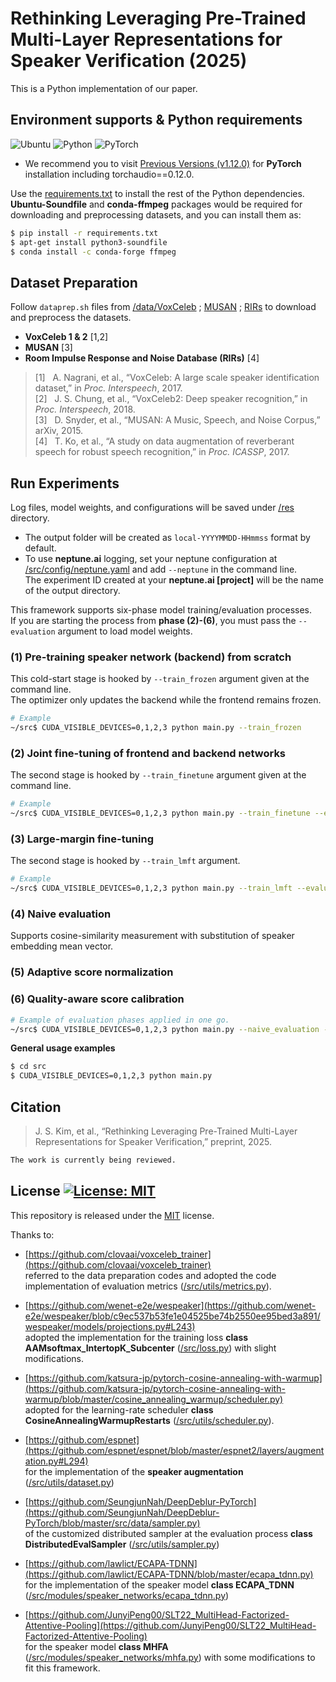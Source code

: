 # Rethinking Leveraging Pre-Trained Multi-Layer Representations for Speaker Verification (2025)

This is a Python implementation of our paper.  

## Environment supports & Python requirements
![Ubuntu](https://img.shields.io/badge/Ubuntu-20.04+-E95420?style=for-the-badge&logo=ubuntu&logoColor=E95420)
![Python](https://img.shields.io/badge/Python-3.8.8-3670A0?style=for-the-badge&logo=python&logoColor=ffdd54)
![PyTorch](https://img.shields.io/badge/PyTorch-1.12.0-%23EE4C2C?style=for-the-badge&logo=PyTorch&logoColor=%23EE4C2C)   
* We recommend you to visit [Previous Versions (v1.12.0)](https://pytorch.org/get-started/previous-versions/#v1120) for **PyTorch** installation including torchaudio==0.12.0.

Use the [requirements.txt](/requirements.txt) to install the rest of the Python dependencies.   
**Ubuntu-Soundfile** and **conda-ffmpeg** packages would be required for downloading and preprocessing datasets, and you can install them as:

```bash
$ pip install -r requirements.txt
$ apt-get install python3-soundfile
$ conda install -c conda-forge ffmpeg
```

## Dataset Preparation
Follow ```dataprep.sh``` files from [/data/VoxCeleb](/data/VoxCeleb) ; [MUSAN](/data/MUSAN) ; [RIRs](/data/RIRs) to download and preprocess the datasets.    

* **VoxCeleb 1 & 2** [1,2]  
* **MUSAN** [3]  
* **Room Impulse Response and Noise Database (RIRs)** [4]  
> [1]&nbsp;&nbsp; A. Nagrani, et al., “VoxCeleb: A large scale speaker identification dataset,” in _Proc. Interspeech_, 2017.  
> [2]&nbsp;&nbsp; J. S. Chung, et al., “VoxCeleb2: Deep speaker recognition,” in _Proc. Interspeech_, 2018.    
> [3]&nbsp;&nbsp; D. Snyder, et al., “MUSAN: A Music, Speech, and Noise Corpus,” arXiv, 2015.  
> [4]&nbsp;&nbsp; T. Ko, et al., “A study on data augmentation of reverberant speech for robust speech recognition,” in _Proc. ICASSP_, 2017.

## Run Experiments
Log files, model weights, and configurations will be saved under [/res](/res) directory.
* The output folder will be created as ```local-YYYYMMDD-HHmmss``` format by default.
* To use **neptune.ai** logging, set your neptune configuration at [/src/config/neptune.yaml](/src/config/neptune.yaml) and add ```--neptune``` in the command line.  
  The experiment ID created at your **neptune.ai [project]** will be the name of the output directory.

This framework supports six-phase model training/evaluation processes.  
If you are starting the process from **phase (2)-(6)**, you must pass the ```--evaluation``` argument to load model weights.  
### (1) Pre-training speaker network (backend) from scratch  
This cold-start stage is hooked by ```--train_frozen``` argument given at the command line.  
The optimizer only updates the backend while the frontend remains frozen.
```bash
# Example
~/src$ CUDA_VISIBLE_DEVICES=0,1,2,3 python main.py --train_frozen
```
### (2) Joint fine-tuning of frontend and backend networks  
The second stage is hooked by ```--train_finetune``` argument given at the command line.  
```bash
# Example
~/src$ CUDA_VISIBLE_DEVICES=0,1,2,3 python main.py --train_finetune --evaluation_id EXP_ID
```
### (3) Large-margin fine-tuning
The second stage is hooked by ```--train_lmft``` argument.  
```bash
# Example
~/src$ CUDA_VISIBLE_DEVICES=0,1,2,3 python main.py --train_lmft --evaluation_id EXP_ID
```
### (4) Naive evaluation
Supports cosine-similarity measurement with substitution of speaker embedding mean vector.
### (5) Adaptive score normalization
### (6) Quality-aware score calibration
```bash
# Example of evaluation phases applied in one go.
~/src$ CUDA_VISIBLE_DEVICES=0,1,2,3 python main.py --naive_evaluation --score_normalize --score_calibrate --evaluation_id EXP_ID
```

**General usage examples**
```bash
$ cd src
$ CUDA_VISIBLE_DEVICES=0,1,2,3 python main.py
```

## Citation
> J. S. Kim, et al., “Rethinking Leveraging Pre-Trained Multi-Layer Representations for Speaker Verification,” preprint, 2025.  
```bash
The work is currently being reviewed.
```

## License [![License: MIT](https://img.shields.io/badge/License-MIT-yellow.svg)](https://opensource.org/licenses/MIT)
This repository is released under the [MIT](https://choosealicense.com/licenses/mit/) license.

Thanks to:
* [https://github.com/clovaai/voxceleb_trainer](https://github.com/clovaai/voxceleb_trainer)  
  referred to the data preparation codes and adopted the code implementation of evaluation metrics ([/src/utils/metrics.py](/src/utils/metrics.py)).
  
* [https://github.com/wenet-e2e/wespeaker](https://github.com/wenet-e2e/wespeaker/blob/c9ec537b53fe1e04525be74b2550ee95bed3a891/wespeaker/models/projections.py#L243)  
  adopted the implementation for the training loss **class AAMsoftmax_IntertopK_Subcenter** ([/src/loss.py](/src/loss.py)) with slight modifications.

* [https://github.com/katsura-jp/pytorch-cosine-annealing-with-warmup](https://github.com/katsura-jp/pytorch-cosine-annealing-with-warmup/blob/master/cosine_annealing_warmup/scheduler.py)  
  adopted for the learning-rate scheduler **class CosineAnnealingWarmupRestarts** ([/src/utils/scheduler.py](/src/utils/scheduler.py)).

* [https://github.com/espnet](https://github.com/espnet/espnet/blob/master/espnet2/layers/augmentation.py#L294)  
  for the implementation of the **speaker augmentation** ([/src/utils/dataset.py](/src/utils/dataset.py#L146))

* [https://github.com/SeungjunNah/DeepDeblur-PyTorch](https://github.com/SeungjunNah/DeepDeblur-PyTorch/blob/master/src/data/sampler.py)  
  of the customized distributed sampler at the evaluation process **class DistributedEvalSampler** ([/src/utils/sampler.py](/src/utils/sampler.py))

* [https://github.com/lawlict/ECAPA-TDNN](https://github.com/lawlict/ECAPA-TDNN/blob/master/ecapa_tdnn.py)  
  for the implementation of the speaker model **class ECAPA_TDNN** ([/src/modules/speaker_networks/ecapa_tdnn.py](/src/modules/speaker_networks/ecapa_tdnn.py))

* [https://github.com/JunyiPeng00/SLT22_MultiHead-Factorized-Attentive-Pooling](https://github.com/JunyiPeng00/SLT22_MultiHead-Factorized-Attentive-Pooling)  
  for the speaker model **class MHFA** ([/src/modules/speaker_networks/mhfa.py](/src/modules/speaker_networks/mhfa.py)) with some modifications to fit this framework.


  
